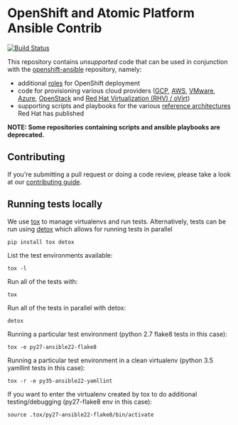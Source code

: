 # OpenShift and Atomic Platform Ansible Contrib

[![Build
Status](https://travis-ci.org/openshift/openshift-ansible-contrib.svg?branch=master)](https://travis-ci.org/openshift/openshift-ansible-contrib)

This repository contains *unsupported* code that can be used in conjunction with the
[openshift-ansible](https://github.com/openshift/openshift-ansible) repository, namely:
- additional [roles](https://github.com/openshift/openshift-ansible-contrib/tree/master/roles) for OpenShift deployment
- code for provisioning various cloud providers ([GCP](https://github.com/openshift/openshift-ansible-contrib/tree/master/reference-architecture/gcp), [AWS](https://github.com/openshift/openshift-ansible-contrib/tree/master/reference-architecture/aws-ansible), [VMware](https://github.com/openshift/openshift-ansible-contrib/tree/master/reference-architecture/vmware-ansible), [Azure](https://github.com/openshift/openshift-ansible-contrib/tree/master/reference-architecture/azure-ansible), [OpenStack](https://github.com/openshift/openshift-ansible-contrib/tree/master/playbooks/provisioning/openstack) and [Red Hat Virtualization (RHV) / oVirt](https://github.com/openshift/openshift-ansible-contrib/tree/master/reference-architecture/rhv-ansible))
- supporting scripts and playbooks for the various [reference architectures](https://github.com/openshift/openshift-ansible-contrib/tree/master/reference-architecture) Red Hat has published

**NOTE: Some repositories containing scripts and ansible playbooks are
deprecated.**

## Contributing

If you're submitting a pull request or doing a code review, please
take a look at our [contributing guide](./CONTRIBUTING.md).

## Running tests locally
We use [tox](http://readthedocs.org/docs/tox/) to manage virtualenvs and run
tests. Alternatively, tests can be run using
[detox](https://pypi.python.org/pypi/detox/) which allows for running tests in
parallel


```
pip install tox detox
```

List the test environments available:
```
tox -l
```

Run all of the tests with:
```
tox
```

Run all of the tests in parallel with detox:
```
detox
```

Running a particular test environment (python 2.7 flake8 tests in this case):
```
tox -e py27-ansible22-flake8
```

Running a particular test environment in a clean virtualenv (python 3.5 yamllint
tests in this case):
```
tox -r -e py35-ansible22-yamllint
```

If you want to enter the virtualenv created by tox to do additional
testing/debugging (py27-flake8 env in this case):
```
source .tox/py27-ansible22-flake8/bin/activate
```
